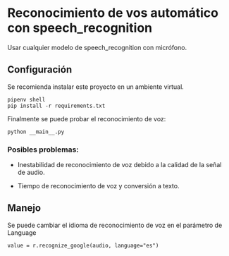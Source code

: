 # Reconocimiento de vos automático con speech_recognition

Usar cualquier modelo de speech_recognition con micrófono.

## Configuración

Se recomienda instalar este proyecto en un ambiente virtual.

```
pipenv shell
pip install -r requirements.txt

```

Finalmente se puede probar el reconocimiento de voz:

```
python __main__.py
```

### Posibles problemas:

* Inestabilidad de reconocimiento de voz debido a la calidad de la señal de audio. 

* Tiempo de reconocimiento de voz y conversión a texto. 


## Manejo

Se puede cambiar el idioma de reconocimiento de voz en el parámetro de Language

```
value = r.recognize_google(audio, language="es")

```

